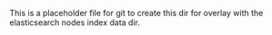 This is a placeholder file for git to create this dir for overlay with the elasticsearch nodes 
index data dir.
